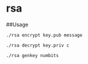 # rsa
##Usage
```
./rsa encrypt key.pub message
```
```
./rsa decrypt key.priv c
```
```
./rsa genkey numbits
```
